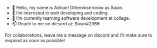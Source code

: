 - 👋 Hello, my name is Adrian! Otherwise know as Swan.
- 👀 I’m interested in web developing and coding.
- 🌱 I’m currently learning software development at college.
- 📫 Reach to me on dicsord at: Swan#2366

For collaborations, leave me a message on discord and I'll make sure to respond as soon as possible!

